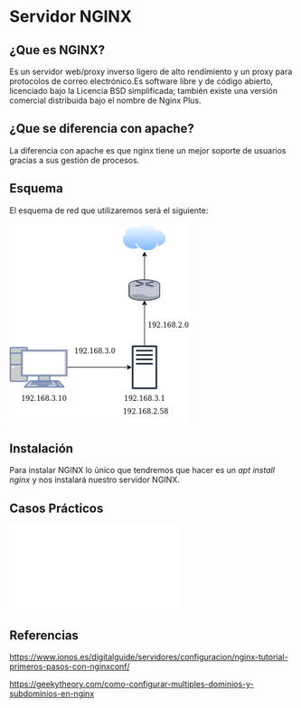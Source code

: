 # Servidor NGINX


## ¿Que es NGINX?
Es un servidor web/proxy inverso ligero de alto rendimiento y un proxy para protocolos de correo electrónico.Es software libre y de código abierto, licenciado bajo la Licencia BSD simplificada; también existe una versión comercial distribuida bajo el nombre de Nginx Plus.


## ¿Que se diferencia con apache?
La diferencia con apache es que nginx tiene un mejor soporte de usuarios gracias a sus gestión de procesos.


## Esquema
El esquema de red que utilizaremos será el siguiente:


![Red](/IMAGENES/Red.png "Red")



## Instalación
Para instalar NGINX lo único que tendremos que hacer es un *apt install nginx* y nos instalará nuestro servidor NGINX.

## Casos Prácticos

![Casos Prácticos](/CASOS.md  "Casos Prácticos")


## Referencias

https://www.ionos.es/digitalguide/servidores/configuracion/nginx-tutorial-primeros-pasos-con-nginxconf/

https://geekytheory.com/como-configurar-multiples-dominios-y-subdominios-en-nginx
